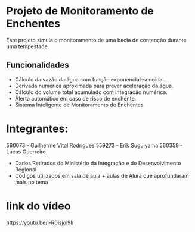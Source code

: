 # Projeto de Monitoramento de Enchentes

Este projeto simula o monitoramento de uma bacia de contenção durante uma tempestade.

## Funcionalidades
- Cálculo da vazão da água com função exponencial-senoidal.
- Derivada numérica aproximada para prever aceleração da água.
- Cálculo do volume total acumulado com integração numérica.
- Alerta automático em caso de risco de enchente.
- Sistema Inteligente de Monitoramento de Enchentes



# Integrantes:

560073 - Guilherme Vital Rodrigues
559273 - Erik  Suguiyama
560359 - Lucas Guerreiro


* Dados Retirados do Ministério da Integração e do Desenvolvimento Regional
* Códigos utilizados em sala de aula + aulas de Alura que aprofundaram mais no tema

# link do vídeo 

https://youtu.be/l-R0jsjoi9k
